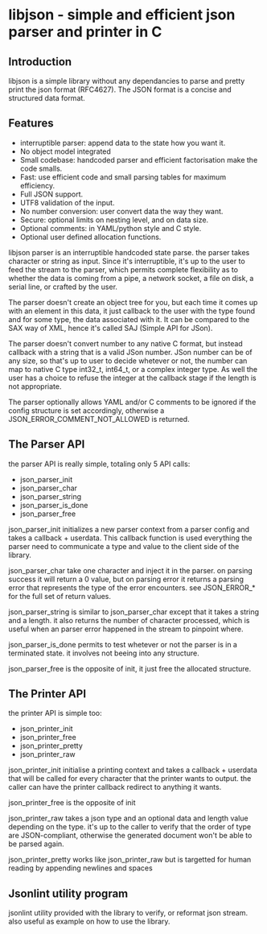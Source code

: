libjson - simple and efficient json parser and printer in C
===========================================================

Introduction
------------

libjson is a simple library without any dependancies to parse and pretty print
the json format (RFC4627). The JSON format is a concise and structured data
format.

Features
--------

* interruptible parser: append data to the state how you want it.
* No object model integrated
* Small codebase: handcoded parser and efficient factorisation make the code smalls.
* Fast: use efficient code and small parsing tables for maximum efficiency.
* Full JSON support.
* UTF8 validation of the input.
* No number conversion: user convert data the way they want.
* Secure: optional limits on nesting level, and on data size.
* Optional comments: in YAML/python style and C style.
* Optional user defined allocation functions.

libjson parser is an interruptible handcoded state parse. the parser takes
character or string as input. Since it's interruptible, it's up to the
user to feed the stream to the parser, which permits complete flexibility
as to whether the data is coming from a pipe, a network socket, a file on disk,
a serial line, or crafted by the user.

The parser doesn't create an object tree for you, but each time it comes up
with an element in this data, it just callback to the user with the type found and
for some type, the data associated with it. It can be compared to the SAX way of XML,
hence it's called SAJ (Simple API for JSon).

The parser doesn't convert number to any native C format, but instead callback
with a string that is a valid JSon number. JSon number can be of any size,
so that's up to user to decide whetever or not, the number can map to native C type
int32\_t, int64\_t, or a complex integer type. As well the user has a choice to
refuse the integer at the callback stage if the length is not appropriate.

The parser optionally allows YAML and/or C comments to be ignored if the config
structure is set accordingly, otherwise a JSON\_ERROR\_COMMENT\_NOT\_ALLOWED is returned.

The Parser API
--------------

the parser API is really simple, totaling only 5 API calls:

 * json\_parser\_init
 * json\_parser\_char
 * json\_parser\_string
 * json\_parser\_is\_done
 * json\_parser\_free

json\_parser\_init initializes a new parser context from a parser config and
takes a callback + userdata. This callback function is used everything the
parser need to communicate a type and value to the client side of the library.

json\_parser\_char take one character and inject it in the parser. on parsing
success it will return a 0 value, but on parsing error it returns a parsing
error that represents the type of the error encounters. see JSON\_ERROR\_\*
for the full set of return values.

json\_parser\_string is similar to json\_parser\_char except that it takes a string
and a length.  it also returns the number of character processed, which is
useful when an parser error happened in the stream to pinpoint where.

json\_parser\_is\_done permits to test whetever or not the parser is in a
terminated state. it involves not beeing into any structure.

json\_parser\_free is the opposite of init, it just free the allocated structure.

The Printer API
---------------

the printer API is simple too:

 * json\_printer\_init
 * json\_printer\_free
 * json\_printer\_pretty
 * json\_printer\_raw

json\_printer\_init initialise a printing context and takes a callback + userdata
that will be called for every character that the printer wants to output. the
caller can have the printer callback redirect to anything it wants.

json\_printer\_free is the opposite of init

json\_printer\_raw takes a json type and an optional data and length value
depending on the type. it's up to the caller to verify that the order of type
are JSON-compliant, otherwise the generated document won't be able to be parsed
again.

json\_printer\_pretty works like json\_printer\_raw but is targetted for human
reading by appending newlines and spaces

Jsonlint utility program
------------------------

jsonlint utility provided with the library to verify, or reformat json stream.
also useful as example on how to use the library.
